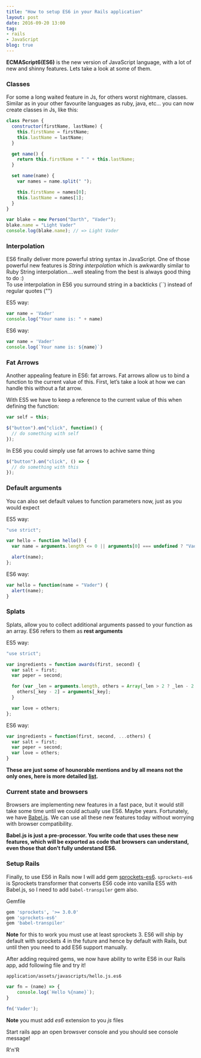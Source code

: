```yaml
---
title: "How to setup ES6 in your Rails application"
layout: post
date: 2016-09-20 13:00
tag:
- rails
- JavaScript
blog: true
---
```


**ECMAScript6(ES6)** is the new version of JavaScript language, with a lot
of new and shinny features. Lets take a look at some of them.

### Classes

For some a long waited feature in Js, for others worst nightmare,
classes. Similar as in your other favourite languages as ruby, java,
etc... you  can now create classes in Js, like this:

```js
class Person {
  constructor(firstName, lastName) {
    this.firstName = firstName;
    this.lastName = lastName;
  }

  get name() {
    return this.firstName + " " + this.lastName;
  }

  set name(name) {
    var names = name.split(" ");

    this.firstName = names[0];
    this.lastName = names[1];
  }
}

var blake = new Person("Darth", "Vader");
blake.name = "Light Vader"
console.log(blake.name); // => Light Vader
```

### Interpolation

ES6 finally deliver more powerful string syntax in JavaScript. One of those
powerful new features is *String interpolation* which is awkwardly similar to Ruby
String interpolation....well stealing from the best is always good thing to do :)  
To use interpolation in ES6 you surround string in a backticks (``) instead of
regular quotes ("")

ES5 way:  

```js
var name = 'Vader'
console.log("Your name is: " + name)
```

ES6 way:  

```js
var name = 'Vader'
console.log(`Your name is: ${name}`)
```

### Fat Arrows

Another appealing feature in ES6: fat arrows. Fat arrows allow us to bind a function to the current value of this. First, let’s take a look at how we can handle this without a fat arrow.

With ES5 we have to keep a reference to the current value of this when defining the function:

```js
var self = this;

$("button").on("click", function() {
  // do something with self
});
```

In ES6 you could simply use fat arrows to achive same thing

```js
$("button").on("click", () => {
  // do something with this
});
```

### Default arguments

You can also set default values to function parameters now, just as you would expect

ES5 way:

```js
"use strict";

var hello = function hello() {
  var name = arguments.length <= 0 || arguments[0] === undefined ? "Vader" : arguments[0];

  alert(name);
};
```

ES6 way:

```js
var hello = function(name = "Vader") {
  alert(name);
}
```

### Splats

Splats, allow you to collect additional arguments passed to your function as an array.
ES6 refers to them as **rest arguments**

ES5 way:

```js
"use strict";

var ingredients = function awards(first, second) {
  var salt = first;
  var peper = second;

  for (var _len = arguments.length, others = Array(_len > 2 ? _len - 2 : 0), _key = 2; _key < _len; _key++) {
    others[_key - 2] = arguments[_key];
  }

  var love = others;
};
```

ES6 way:

```js
var ingredients = function(first, second, ...others) {
  var salt = first;
  var peper = second;
  var love = others;
}
```

**These are just some of hounorable mentions and by all means not the only ones, here is
more detailed [list](http://es6-features.org/#Constants).**

### Current state and browsers

Browsers are implementing new features in a fast pace, but it would still take some time until we could actually use ES6. Maybe years. Fortunately, we have [Babel.js](https://babeljs.io/).
We can use all these new features today without worrying with browser compatibility.

**Babel.js is just a pre-processor. You write code that uses these new features, which will be exported as code that 
browsers can understand, even those that don’t fully understand ES6.**

### Setup Rails

Finally, to use ES6 in Rails now I will add gem [sprockets-es6](https://github.com/TannerRogalsky/sprockets-es6).
`sprockets-es6` is Sprockets transformer that converts ES6 code into vanilla ES5 with Babel.js,
so I need to add `babel-transpiler` gem also.

Gemfile

```ruby
gem 'sprockets', '>= 3.0.0'
gem 'sprockets-es6'
gem 'babel-transpiler'
```

**Note** for this to work you must use at least sprockets 3.
ES6 will ship by default with sprockets 4 in the future and hence by default with
Rails, but until then you need to add ES6 support manually.

After adding required gems, we now have ability to write ES6 in our Rails app,
add following file and try it!

 `application/assets/javascripts/hello.js.es6`

```js
var fn = (name) => {
	console.log(`Hello %{name}`);
}

fn('Vader');
```

**Note** you must add *es6* extension to you *js* files

Start rails app an open browsver console and you should see console message!

R'n'R
